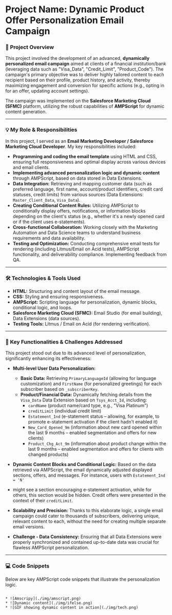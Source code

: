 
# **Project Name: Dynamic Product Offer Personalization Email Campaign**


### 🚀 **Project Overview**

This project involved the development of an advanced, **dynamically personalized email campaign** aimed at clients of a financial institution/bank
(leveraging data such as "Visa_Data", "Credit_Limit", "Product_Code"). The campaign's primary objective was to deliver highly tailored content to each 
recipient based on their profile, product history, and activity, thereby maximizing engagement and conversion for 
specific actions (e.g., opting in for an offer, updating account settings).

The campaign was implemented on the **Salesforce Marketing Cloud (SFMC)** platform, utilizing the robust
capabilities of **AMPScript** for dynamic content generation.

---

### 💡 **My Role & Responsibilities**

In this project, I served as an **Email Marketing Developer / Salesforce Marketing Cloud Developer**. My key responsibilities included:

* **Programming and coding the email template** using HTML and CSS, ensuring full responsiveness and optimal display across various devices and email clients.
* **Implementing advanced personalization logic and dynamic content** through AMPScript, based on data stored in Data Extensions.
* **Data Integration:** Retrieving and mapping customer data (such as preferred language, first name, account/product identifiers, credit card statuses, credit limits) from various sources (Data Extensions: `Master_Client_Data`, `Visa_Data`).
* **Creating Conditional Content Rules:** Utilizing AMPScript to conditionally display offers, notifications, or information blocks depending on the client's status (e.g., whether it's a newly opened card or if the client uses e-statements).
* **Cross-functional Collaboration:** Working closely with the Marketing Automation and Data Science teams to understand business requirements and data availability.
* **Testing and Optimization:** Conducting comprehensive email tests for rendering (including Litmus/Email on Acid tests), AMPScript functionality, and deliverability compliance. Implementing feedback from QA.

---

### 🛠️ **Technologies & Tools Used**

* **HTML:** Structuring and content layout of the email message.
* **CSS:** Styling and ensuring responsiveness.
* **AMPScript:** Scripting language for personalization, dynamic blocks, conditional logic, and loops.
* **Salesforce Marketing Cloud (SFMC):** Email Studio (for email building), Data Extensions (data sources).
* **Testing Tools:**  Litmus / Email on Acid (for rendering verification).

---

### 🎯 **Key Functionalities & Challenges Addressed**

This project stood out due to its advanced level of personalization, significantly enhancing its effectiveness:

* **Multi-level User Data Personalization:**
    * **Basic Data:** Retrieving `PrimaryLanguageId` (allowing for language customization) and `FirstName` (for personalized greetings) for each subscriber based on `_subscriberKey`.
    * **Product/Financial Data:** Dynamically fetching details from the `Visa_Data` Data Extension based on `Tsys_Acct_Id`, including:
        * `cardName` (product name/card type, e.g., "Visa Platinum")
        * `creditLimit` (individual credit limit)
        * `Estatement_Ind` (e-statement status – allowing, for example, to promote e-statement activation if the client hadn't enabled it)
        * `New_Card_Opened_9m` (information about new card opened within the last 9 months – enabled segmentation and offers for new clients)
        * `Product_Chg_Act_9m` (information about product change within the last 9 months – enabled segmentation and offers for clients with changed products)

* **Dynamic Content Blocks and Conditional Logic:** Based on the data retrieved via AMPScript, the email dynamically adjusted displayed sections, offers, and messages. For instance, users with `Estatement_Ind = 'N'`
* might see a section encouraging e-statement activation, while for others, this section would be hidden. Credit offers were presented in the context of their `creditLimit`.

* **Scalability and Precision:** Thanks to this elaborate logic, a single email campaign could cater to thousands of subscribers, delivering unique, relevant content to each, without the need for creating multiple separate email versions.

* **Challenge - Data Consistency:** Ensuring that all Data Extensions were properly synchronized and contained up-to-date data was crucial for flawless AMPScript personalization.

---

### 💻 **Code Snippets**

Below are key AMPScript code snippets that illustrate the personalization logic.

```ampscript

* ![Amscripy](./img/amscript.png)
* ![Dynamic content](./img/ifelse.png)
* ![GIF showing dynamic content in action](./img/tech.png)